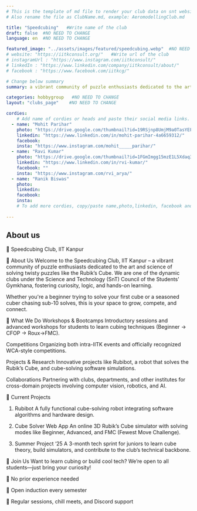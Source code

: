 ```yaml
---
# This is the template of md file to render your club data on snt website. The below example is of Aeromodelling Club, please modify the data according to your clunb.
# Also rename the file as ClubName.md, example: AeromodellingClub.md

title: "Speedcubing"   #Write name of the club
draft: false  #NO NEED TO CHANGE
language: en  #NO NEED TO CHANGE

featured_image: "../assets/images/featured/speedcubing.webp"  #NO NEED TO CHANGE
# website: "https://iitkconsult.org/"   #Write url of the club
# instagramUrl : "https://www.instagram.com/iitkconsult/"
# linkedIn : "https://www.linkedin.com/company/iitkconsult/about/"
# facebook : "https://www.facebook.com/iitkcg/"

# Change below summary
summary: a vibrant community of puzzle enthusiasts dedicated to the art and science of solving twisty puzzles like the Rubik’s Cube. We are one of the dynamic clubs under the Science and Technology (SnT) Council of the Students' Gymkhana, fostering curiosity, logic, and hands-on learning.

categories: hobbygroup   #NO NEED TO CHANGE
layout: "clubs_page"    #NO NEED TO CHANGE

cordies:
    # Add name of cordies or heads and paste their social media links.
  - name: "Mohit Parihar"
    photo: "https://drive.google.com/thumbnail?id=19RSjnp8UmjM9a0TasYEFRpzOyvtsAw4V&sz=w1000"
    linkedin: "https://www.linkedin.com/in/mohit-parihar-4a6659312/"
    facebook: 
    insta: "https://www.instagram.com/mohit_____parihar/"
  - name: "Ravi Kumar"
    photo: "https://drive.google.com/thumbnail?id=1FGmImgg15mzE1L5Xdaq3FHkKiGRNrZpt&sz=w1000"
    linkedin: "https://www.linkedin.com/in/rvi-kumar/"
    facebook: ""
    insta: "https://www.instagram.com/rvi_arya/"
  - name: "Ranik Biswas"
    photo: 
    linkedin:
    facebook: 
    insta:
    # To add more cordies, copy/paste name,photo,linkedin, facebook and insta in same format as above.
    
---
```


<!-- Write about us section -->
## About us
 	
🧩 Speedcubing Club, IIT Kanpur

🏁 About Us
Welcome to the Speedcubing Club, IIT Kanpur – a vibrant community of puzzle enthusiasts dedicated to the art and science of solving twisty puzzles like the Rubik’s Cube. We are one of the dynamic clubs under the Science and Technology (SnT) Council of the Students' Gymkhana, fostering curiosity, logic, and hands-on learning.

Whether you're a beginner trying to solve your first cube or a seasoned cuber chasing sub-10 solves, this is your space to grow, compete, and connect.

🚀 What We Do
Workshops & Bootcamps
Introductory sessions and advanced workshops for students to learn cubing techniques (Beginner → CFOP → Roux->FMC).

Competitions
Organizing both intra-IITK events and officially recognized WCA-style competitions.

Projects & Research
Innovative projects like Rubibot, a robot that solves the Rubik’s Cube, and cube-solving software simulations.

Collaborations
Partnering with clubs, departments, and other institutes for cross-domain projects involving computer vision, robotics, and AI.

🧪 Current Projects
1. Rubibot
A fully functional cube-solving robot integrating software algorithms and hardware design.

2. Cube Solver Web App
An online 3D Rubik’s Cube simulator with solving modes like Beginner, Advanced, and FMC (Fewest Move Challenge).

3. Summer Project ‘25
A 3-month tech sprint for juniors to learn cube theory, build simulators, and contribute to the club’s technical backbone.

🎯 Join Us
Want to learn cubing or build cool tech?
We’re open to all students—just bring your curiosity!

🧠 No prior experience needed

🤝 Open induction every semester

💬 Regular sessions, chill meets, and Discord support